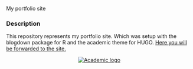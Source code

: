 My portfolio site

### Description

This repository represents my portfolio site. Which was setup with the blogdown package for R and the academic theme for HUGO. [Here you will be forwarded to the site.](https://alexhildebrandt.de/)


<p align="center"><a href="https://sourcethemes.com/academic/" target="_blank" rel="noopener"><img src="https://sourcethemes.com/academic/img/logo_200px.png" alt="Academic logo"></a></p>

